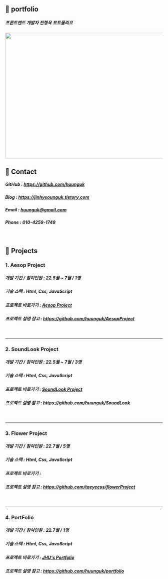 ## 📌 portfolio

##### 프론트앤드 개발자 진형욱 포토폴리오
<img src="https://user-images.githubusercontent.com/100752008/177001479-896920c6-8534-4b59-aa04-0f54f29ae473.jpg" width=600 height=400>

<br>

## 📢 Contact
##### GitHub : <https://github.com/huunguk> <br>
##### Blog : <https://jinhyeounguk.tistory.com> <br>
##### Email : huunguk@gmail.com <br>
##### Phone : 010-4259-1749<br>

<br>

## 📌 Projects 
### 1. Aesop Project
##### 개발 기간 / 참여인원 : 22.5월 ~ 7월 / 1명<br>
##### 기술 스택 : Html, Css, JavaScript
  
##### 프로젝트 바로가기 : [Aesop Project](https://huunguk.github.io/AesopProject/)
##### 프로젝트 설명 참고 : <https://github.com/huunguk/AesopProject>
  <br>

___

### 2. SoundLook Project
##### 개발 기간 / 참여인원 : 22.5월 ~ 7월 / 3명<br>
##### 기술 스택 : Html, Css, JavaScript
  
##### 프로젝트 바로가기 : [SoundLook Project](https://huunguk.github.io/SoundLook/)
##### 프로젝트 설명 참고 : <https://github.com/huunguk/SoundLook>
  <br>

___


### 3. Flower Project 
##### 개발 기간 / 참여인원 : 22.7월 / 5명<br>
##### 기술 스택 : Html, Css, JavaScript
  
##### 프로젝트 바로가기 : 
##### 프로젝트 설명 참고 : <https://github.com/taeyeess/flowerProject>
  <br>
  
___

### 4. PortFolio 
##### 개발 기간 / 참여인원 : 22.7월 / 1명<br>
##### 기술 스택 : Html, Css, JavaScript
  
##### 프로젝트 바로가기 : [JHU's Portfolio](https://huunguk.github.io/portfolio/)
##### 프로젝트 설명 참고 : <https://github.com/huunguk/portfolio>
  <br>
